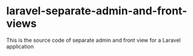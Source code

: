 # laravel-separate-admin-and-front-views
This is the source code of separate admin and front view for a Laravel application
